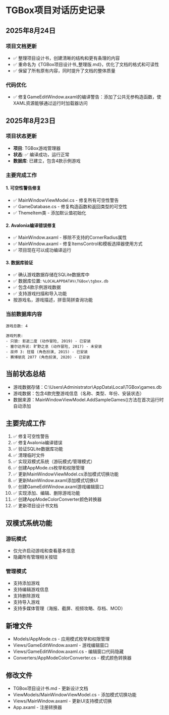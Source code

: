 # TGBox项目对话历史记录

## 2025年8月24日

### 项目文档更新
- ✅ 整理项目设计书，创建清晰的结构和更有条理的内容
- ✅ 重命名为《TGBox项目设计书_整理版.md》，优化了文档的格式和可读性
- ✅ 保留了所有原有内容，同时提升了文档的整体质量

### 代码优化
- ✅ 修复GameEditWindow.axaml的编译警告：添加了公共无参构造函数，使XAML资源能够通过运行时加载器访问

## 2025年8月23日

### 项目状态更新
- **项目**: TGBox游戏管理器
- **状态**: ✅ 编译成功，运行正常
- **数据库**: 已建立，包含4款示例游戏

### 主要完成工作

#### 1. 可空性警告修复
- ✅ MainWindowViewModel.cs - 修复所有可空性警告
- ✅ GameDatabase.cs - 修复构造函数和返回类型的可空性
- ✅ ThemeItem类 - 添加默认值初始化

#### 2. Avalonia编译错误修复
- ✅ MainWindow.axaml - 移除不支持的CornerRadius属性
- ✅ MainWindow.axaml - 修复ItemsControl和模板选择器使用方式
- ✅ 项目现在可以成功编译运行

#### 3. 数据库验证
- ✅ 确认游戏数据存储在SQLite数据库中
- ✅ 数据库位置: `%LOCALAPPDATA%\TGBox\tgbox.db`
- ✅ 包含4款示例游戏数据
- ✅ 支持游戏扫描和导入功能
- 按游戏名，游戏描述，拼音简拼查询功能



### 当前数据库内容
```
游戏总数: 4

游戏列表:
- 只狼: 影逝二度 (动作冒险, 2019) - 已安装
- 塞尔达传说: 旷野之息 (动作冒险, 2017) - 未安装
- 巫师 3: 狂猎 (角色扮演, 2015) - 已安装
- 赛博朋克 2077 (角色扮演, 2020) - 已安装
```

## 当前状态总结
- 游戏数据存储：C:\Users\Administrator\AppData\Local\TGBox\games.db
- 游戏数据：包含4款完整游戏信息（名称、类型、年份、安装状态）
- 数据来源：MainWindowViewModel.AddSampleGames()方法在首次运行时自动添加

## 主要完成工作
1. ✅ 修复可空性警告
2. ✅ 修复Avalonia编译错误
3. ✅ 验证SQLite数据库功能
4. ✅ 清理临时文件
5. ✅ 实现双模式系统（游玩模式/管理模式）
6. ✅ 创建AppMode.cs枚举和权限管理
7. ✅ 更新MainWindowViewModel.cs添加模式切换功能
8. ✅ 更新MainWindow.axaml添加模式切换UI
9. ✅ 创建GameEditWindow.axaml游戏编辑窗口
10. ✅ 实现添加、编辑、删除游戏功能
11. ✅ 创建AppModeColorConverter颜色转换器
12. ✅ 更新项目设计书文档

## 双模式系统功能
### 游玩模式
- 仅允许启动游戏和查看基本信息
- 隐藏所有管理相关按钮

### 管理模式
- 支持添加游戏
- 支持编辑游戏信息
- 支持删除游戏
- 支持导入游戏
- 支持多媒体管理（海报、截屏、视频攻略、存档、MOD）

## 新增文件
- Models/AppMode.cs - 应用模式枚举和权限管理
- Views/GameEditWindow.axaml - 游戏编辑窗口
- Views/GameEditWindow.axaml.cs - 编辑窗口代码隐藏
- Converters/AppModeColorConverter.cs - 模式颜色转换器

## 修改文件
- TGBox项目设计书.md - 更新设计文档
- ViewModels/MainWindowViewModel.cs - 添加模式切换功能
- Views/MainWindow.axaml - 更新UI支持模式切换
- App.axaml - 注册转换器